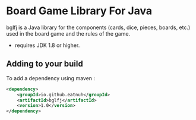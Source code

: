 # Board Game Library For Java

bglfj is a Java library for the components (cards, dice, pieces, boards, etc.) 
used in the board game and the rules of the game.

* requires JDK 1.8 or higher.

## Adding to your build

To add a dependency using maven :
```xml
<dependency>
    <groupId>io.github.eatnuh</groupId>
    <artifactId>bglfj</artifactId>
    <version>1.0</version>
</dependency>
```